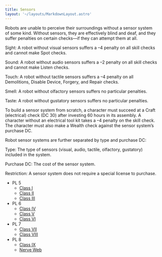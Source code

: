 ```yaml
---
title: Sensors
layout: '~/layouts/MarkdownLayout.astro'
---
```

Robots are unable to perceive their surroundings without a sensor system of
some kind. Without sensors, they are effectively blind and deaf, and they
suffer penalties on certain checks—if they can attempt them at all.

Sight: A robot without visual sensors suffers a –4 penalty on all skill checks
and cannot make Spot checks.

Sound: A robot without audio sensors suffers a –2 penalty on all skill checks
and cannot make Listen checks.

Touch: A robot without tactile sensors suffers a –4 penalty on all
Demolitions, Disable Device, Forgery, and Repair checks.

Smell: A robot without olfactory sensors suffers no particular penalties.

Taste: A robot without gustatory sensors suffers no particular penalties.

To build a sensor system from scratch, a character must succeed at a Craft
(electrical) check (DC 30) after investing 60 hours in its assembly. A
character without an electrical tool kit takes a –4 penalty on the skill
check. The character must also make a Wealth check against the sensor system’s
purchase DC.

Robot sensor systems are further separated by type and purchase DC:

Type: The type of sensors (visual, audio, tactile, olfactory, gustatory)
included in the system.

Purchase DC: The cost of the sensor system.

Restriction: A sensor system does not require a special license to purchase.

  * PL 5
    * [Class I](/future.d20.srd/robots/sensors/class.i)
    * [Class II](/future.d20.srd/robots/sensors/class.ii)
    * [Class III](/future.d20.srd/robots/sensors/class.iii)
  * PL 6
    * [Class IV](/future.d20.srd/robots/sensors/class.iv)
    * [Class V](/future.d20.srd/robots/sensors/class.v)
    * [Class VI](/future.d20.srd/robots/sensors/class.vi)
  * PL 7
    * [Class VII](/future.d20.srd/robots/sensors/class.vii)
    * [Class VIII](/future.d20.srd/robots/sensors/class.viii)
  * PL 8
    * [Class IX](/future.d20.srd/robots/sensors/class.ix)
    * [Nerve Web](/future.d20.srd/robots/sensors/nerve.web)

